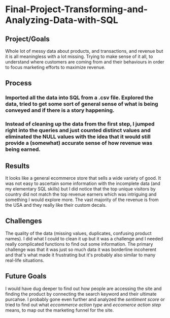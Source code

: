 # Final-Project-Transforming-and-Analyzing-Data-with-SQL

## Project/Goals
Whole lot of messy data about products, and transactions, and revenue but it is all meaningless with a lot missing. 
Trying to make sense of it all, to understand where customers are coming from and their behaviours in order to focus marketing efforts to maximize revenue. 


## Process
### Imported all the data into SQL from a .csv file. Explored the data, tried to get some sort of general sense of what is being conveyed and if there is a story happening. 
### Instead of cleaning up the data from the first step, I jumped right into the queries and just counted distinct values and eliminated the NULL values with the idea that it would still provide a (somewhat) accurate sense of how revenue was being earned. 

## Results
It looks like a general ecommerce store that sells a wide variety of good. It was not easy to ascertain some information with the incomplete data (and my elementary SQL skills) but I did notice that the top unique visitors by country did not match the top revenue earners which was intriguing and something I would explore more. The vast majority of the revenue is from the USA and they really like their custom decals.  


## Challenges 
The quality of the data (missing values, duplicates, confusing product names). I did what I could to clean it up but it was a challenge and I needed really complicated functions to find out some information. The primary challenge was that it was just so much data it was borderline incoherent and that's what made it frustrating but it's probably also similar to many real-life situations. 


## Future Goals
I would have dug deeper to find out how people are accessing the site and finding the product by connecting the search keyword and their ultimate purcahse. I probably gone even further and analyzed the *sentiment score* or tried to find out what *eccommerce action type* and *eccomerce action step* means, to map out the marketing funnel for the site. 
